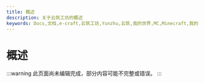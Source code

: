 ```yaml
---
title: 概述
description: 关于云筑工坊的概述
keywords: Docs,文档,e-craft,云筑工坊,Yunzhu,云筑,我的世界,MC,Minecraft,我的世界服务器,服务器,云筑工坊服务器,云筑工坊服务器文档,云筑工坊文档中心
---
```


# 概述

:::warning
此页面尚未编辑完成，部分内容可能不完整或错误。
:::